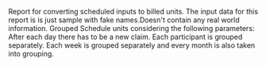 
Report for converting scheduled inputs to billed units.
The input data for this report is is just sample with fake names.Doesn't contain any real world information. 
Grouped Schedule units considering the following parameters:
After each day there has to be a new claim.  Each participant is grouped separately. Each week is grouped separately and every month is also taken into grouping.

